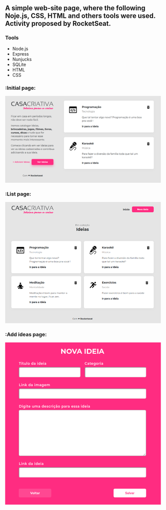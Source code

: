 ## A simple web-site page, where the following Noje.js, CSS, HTML and others tools were used. Activity proposed by RocketSeat.

### Tools
  
* Node.js
* Express
* Nunjucks
* SQLite
* HTML
* CSS

### :Initial page:
![Initial page](./images/InitialPage.png)

### :List page:
![List page](./images/ListIdeas.png)

### :Add ideas page:
![Add ideas page](./images/AddIdeas.png)

